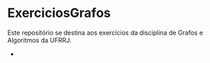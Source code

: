 # ExerciciosGrafos

Este repositório se destina aos exercícios da disciplina de Grafos e Algoritmos da UFRRJ.

- 
